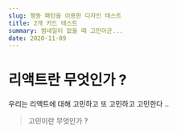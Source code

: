 ```yaml
---
slug: 행동 패턴을 이용한 디자인 테스트
title: 2개 카드 테스트
summary: 썸네일이 없을 때 고민이군...
date: 2020-11-09
---
```


# 리액트란 무엇인가 ?

우리는 리액트에 대해 고민하고 또 고민하고 고민한다 ..

> 고민이란 무엇인가 ?
